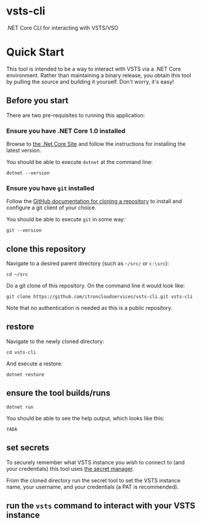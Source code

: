 # vsts-cli
.NET Core CLI for interacting with VSTS/VSO

# Quick Start

This tool is intended to be a way to interact with VSTS via a .NET Core environment. Rather than maintaining a binary release, you obtain this tool by pulling the source and building it yourself. Don't worry, it's easy!

## Before you start

There are two pre-requisites to running this application:

### Ensure you have .NET Core 1.0 installed

Browse to [the .Net Core Site](https://www.microsoft.com/net/core) and follow the instructions for installing the latest version.

You should be able to execute `dotnet` at the command line:

```
dotnet --version
```

### Ensure you have `git` installed

Follow the [GitHub documentation for cloning a repository](https://help.github.com/articles/cloning-a-repository/) to install and configure a git client of your choice.

You should be able to execute `git` in some way:

```
git --version
```

## clone this repository

Navigate to a desired parent directory (such as `~/src/` or `c:\src`):

```
cd ~/src
```

Do a git clone of this repository. On the command line it would look like:

```
git clone https://github.com/itroncloudservices/vsts-cli.git vsts-cli
```

Note that no authentication is needed as this is a public repository.

## restore

Navigate to the newly cloned directory:

```
cd vsts-cli
```

And execute a restore:

```
dotnet restore
```

## ensure the tool builds/runs

```
dotnet run
```

You should be able to see the help output, which looks like this:

```
YADA
```

## set secrets

To securely remember what VSTS instance you wish to connect to (and your credentials) this tool uses [the secret manager](https://docs.asp.net/en/latest/security/app-secrets.html).

From the cloned directory run the secret tool to set the VSTS instance name, your username, and your credentials (a PAT is recommended).

## run the `vsts` command to interact with your VSTS instance